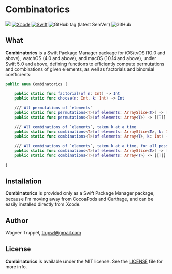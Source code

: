 # Combinatorics
![](https://img.shields.io/badge/platforms-iOS%2010%20%7C%20tvOS%2010%20%7C%20watchOS%204%20%7C%20macOS%2010.14-red)
[![Xcode](https://img.shields.io/badge/Xcode-11-blueviolet.svg)](https://developer.apple.com/xcode)
[![Swift](https://img.shields.io/badge/Swift-5.0-orange.svg)](https://swift.org)
![GitHub tag (latest SemVer)](https://img.shields.io/github/v/tag/wltrup/Combinatorics)
![GitHub](https://img.shields.io/github/license/wltrup/Combinatorics)

## What

**Combinatorics** is a Swift Package Manager package for iOS/tvOS (10.0 and above), watchOS (4.0 and above), and macOS (10.14 and above), under Swift 5.0 and above,  defining functions to efficiently compute permutations and combinations of given elements, as well as factorials and binomial coefficients:
```swift
public enum Combinatorics {
    
    public static func factorial(of n: Int) -> Int
    public static func choose(n: Int, k: Int) -> Int
    
    /// All permutations of `elements`
    public static func permutations<T>(of elements: ArraySlice<T>) -> [[T]]
    public static func permutations<T>(of elements: Array<T>) -> [[T]]
    
    /// All combinations of `elements`, taken k at a time
    public static func combinations<T>(of elements: ArraySlice<T>, k: Int) -> [[T]]
    public static func combinations<T>(of elements: Array<T>, k: Int) -> [[T]]
    
    /// All combinations of `elements`, taken k at a time, for all possible values of k
    public static func combinations<T>(of elements: ArraySlice<T>) -> [[T]]
    public static func combinations<T>(of elements: Array<T>) -> [[T]]
    
}
```

## Installation

**Combinatorics** is provided only as a Swift Package Manager package, because I'm moving away from CocoaPods and Carthage, and can be easily installed directly from Xcode.

## Author

Wagner Truppel, trupwl@gmail.com

## License

**Combinatorics** is available under the MIT license. See the [LICENSE](./LICENSE) file for more info.

